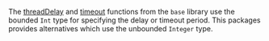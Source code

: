 The [threadDelay] and [timeout] functions from the `base` library use the
bounded `Int` type for specifying the delay or timeout period. This packages
provides alternatives which use the unbounded `Integer` type.

[threadDelay]: http://hackage.haskell.org/packages/archive/base/latest/doc/html/Control-Concurrent.html#v:threadDelay
[timeout]:     http://hackage.haskell.org/packages/archive/base/latest/doc/html/System-Timeout.html#v:timeout
